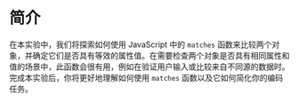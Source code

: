# 简介

在本实验中，我们将探索如何使用 JavaScript 中的 `matches` 函数来比较两个对象，并确定它们是否具有等效的属性值。在需要检查两个对象是否具有相同属性和值的场景中，此函数会很有用，例如在验证用户输入或比较来自不同源的数据时。完成本实验后，你将更好地理解如何使用 `matches` 函数以及它如何简化你的编码任务。
